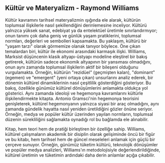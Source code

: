## Kültür ve Materyalizm - Raymond Williams

Kültür kavramını tarihsel materyalizmin ışığında ele alarak, kültürün toplumsal ilişkilerle nasıl şekillendiğini derinlemesine inceliyor. Kültürü yalnızca yüksek sanat, edebiyat ya da entelektüel üretimle sınırlandırmıyor; onun tanımı çok daha geniş ve günlük yaşam pratiklerini, toplumsal normları, değerleri ve sembolleri kapsamakta. Bu yaklaşım, kültürü bir "yaşam tarzı" olarak görmemize olanak tanıyor böylece. Öne çıkan temalardan biri, kültür ile ekonomi arasındaki karmaşık ilişki. Williams, Marksist düşüncenin klasik altyapı-üstyapı modeline eleştirel bir bakış getirerek, kültürün sadece ekonomik altyapının bir yansıması olmadığını, onun aynı zamanda toplumsal ilişkilerin aktif bir bileşeni olduğunu vurgulamakta. Örneğin, kültürün "rezidüel" (geçmişten kalan), "dominant" (egemen) ve "emergent" (yeni ortaya çıkan) unsurlarını analiz ederek, bir dönemin kültürel dinamiklerinin nasıl çeşitlilik gösterdiğini gösteriyor. Bu bakış, özellikle günümüz kültürel dönüşümlerini anlamakta oldukça yol gösterici. Aynı zamanda ideoloji ve hegemonya kavramlarını kültürle ilişkilendirmekte kitapta. Antonio Gramsci'nin hegemonya teorisini genişleterek, kültürel hegemonyanın yalnızca siyasi bir araç olmadığını, aynı zamanda gündelik hayatta nasıl yeniden üretildiğini gözler önüne seriyor. Örneğin, medya ve popüler kültür üzerinden yayılan normların, toplumsal düzenin sürekliliğini sağlamakta oynadığı rol bu bağlamda ele alınabilir.

Kitap, hem teori hem de pratiği birleştiren bir özelliğe sahip. Williams, kültürel çalışmaların akademik bir disiplin olarak gelişiminde öncü bir figür ve bu kitabı, hem tarihsel hem de güncel meseleleri anlamak için güçlü bir çerçeve sunuyor. Örneğin, günümüz tüketim kültürü, teknolojik dönüşümler ve popüler medya analizleri, Williams'ın metodolojisiyle değerlendirildiğinde, kültürel üretimin ve tüketimin ardındaki daha derin anlamlar açığa çıkabilir.





